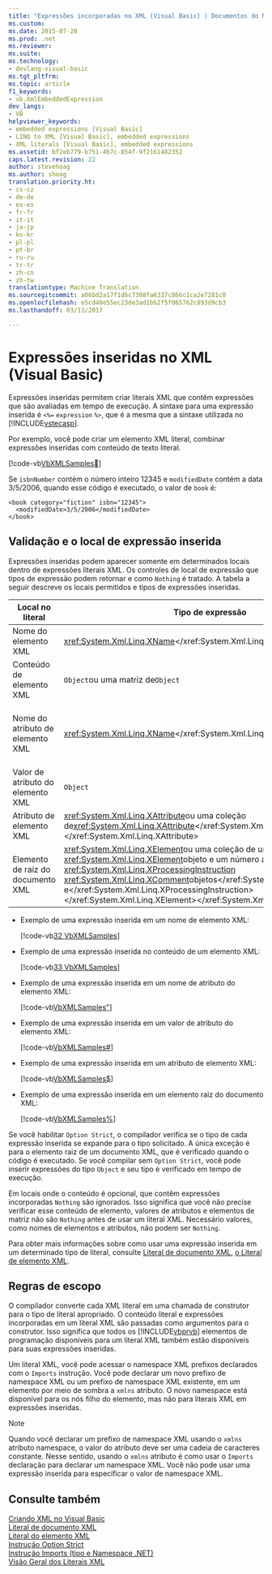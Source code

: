 ```yaml
---
title: "Expressões incorporadas no XML (Visual Basic) | Documentos do Microsoft"
ms.custom: 
ms.date: 2015-07-20
ms.prod: .net
ms.reviewer: 
ms.suite: 
ms.technology:
- devlang-visual-basic
ms.tgt_pltfrm: 
ms.topic: article
f1_keywords:
- vb.XmlEmbeddedExpression
dev_langs:
- VB
helpviewer_keywords:
- embedded expressions [Visual Basic]
- LINQ to XML [Visual Basic], embedded expressions
- XML literals [Visual Basic], embedded expressions
ms.assetid: bf2eb779-b751-4b7c-854f-9f2161482352
caps.latest.revision: 22
author: stevehoag
ms.author: shoag
translation.priority.ht:
- cs-cz
- de-de
- es-es
- fr-fr
- it-it
- ja-jp
- ko-kr
- pl-pl
- pt-br
- ru-ru
- tr-tr
- zh-cn
- zh-tw
translationtype: Machine Translation
ms.sourcegitcommit: a06bd2a17f1d6c7308fa6337c866c1ca2e7281c0
ms.openlocfilehash: e5cd40e55ec23de3ad1bb2f5f065762c893d9cb3
ms.lasthandoff: 03/13/2017

---
```

# <a name="embedded-expressions-in-xml-visual-basic"></a>Expressões inseridas no XML (Visual Basic)
Expressões inseridas permitem criar literais XML que contêm expressões que são avaliadas em tempo de execução. A sintaxe para uma expressão inserida é `<%=` `expression` `%>`, que é a mesma que a sintaxe utilizada no [!INCLUDE[vstecasp](../../../../csharp/language-reference/preprocessor-directives/includes/vstecasp_md.md)].  
  
 Por exemplo, você pode criar um elemento XML literal, combinar expressões inseridas com conteúdo de texto literal.  
  
 [!code-vb[VbXMLSamples&#27;](../../../../visual-basic/language-reference/operators/codesnippet/VisualBasic/embedded-expressions-in-xml_1.vb)]  
  
 Se `isbnNumber` contém o número inteiro 12345 e `modifiedDate` contém a data 3/5/2006, quando esse código é executado, o valor de `book` é:  
  
```  
<book category="fiction" isbn="12345">  
  <modifiedDate>3/5/2006</modifiedDate>  
</book>  
```  
  
## <a name="embedded-expression-location-and-validation"></a>Validação e o local de expressão inserida  
 Expressões inseridas podem aparecer somente em determinados locais dentro de expressões literais XML. Os controles de local de expressão que tipos de expressão podem retornar e como `Nothing` é tratado. A tabela a seguir descreve os locais permitidos e tipos de expressões inseridas.  
  
|Local no literal|Tipo de expressão|Tratamento de`Nothing`|  
|---|---|---|  
|Nome do elemento XML|<xref:System.Xml.Linq.XName></xref:System.Xml.Linq.XName>|Erro|  
|Conteúdo de elemento XML|`Object`ou uma matriz de`Object`|Ignorado|  
|Nome do atributo de elemento XML|<xref:System.Xml.Linq.XName></xref:System.Xml.Linq.XName>|Erro, a menos que o valor do atributo também é`Nothing`|  
|Valor de atributo do elemento XML|`Object`|Declaração de atributo ignorada|  
|Atributo de elemento XML|<xref:System.Xml.Linq.XAttribute>ou uma coleção de<xref:System.Xml.Linq.XAttribute></xref:System.Xml.Linq.XAttribute></xref:System.Xml.Linq.XAttribute>|Ignorado|  
|Elemento de raiz do documento XML|<xref:System.Xml.Linq.XElement>ou uma coleção de um <xref:System.Xml.Linq.XElement>objeto e um número arbitrário de <xref:System.Xml.Linq.XProcessingInstruction> <xref:System.Xml.Linq.XComment>objetos</xref:System.Xml.Linq.XComment> e</xref:System.Xml.Linq.XProcessingInstruction> </xref:System.Xml.Linq.XElement></xref:System.Xml.Linq.XElement>|Ignorado|  
  
-   Exemplo de uma expressão inserida em um nome de elemento XML:  
  
     [!code-vb[32 VbXMLSamples](../../../../visual-basic/language-reference/operators/codesnippet/VisualBasic/embedded-expressions-in-xml_2.vb)]  
  
-   Exemplo de uma expressão inserida no conteúdo de um elemento XML:  
  
     [!code-vb[33 VbXMLSamples](../../../../visual-basic/language-reference/operators/codesnippet/VisualBasic/embedded-expressions-in-xml_3.vb)]  
  
-   Exemplo de uma expressão inserida em um nome de atributo do elemento XML:  
  
     [!code-vb[VbXMLSamples&#34;](../../../../visual-basic/language-reference/operators/codesnippet/VisualBasic/embedded-expressions-in-xml_4.vb)]  
  
-   Exemplo de uma expressão inserida em um valor de atributo do elemento XML:  
  
     [!code-vb[VbXMLSamples&#35;](../../../../visual-basic/language-reference/operators/codesnippet/VisualBasic/embedded-expressions-in-xml_5.vb)]  
  
-   Exemplo de uma expressão inserida em um atributo de elemento XML:  
  
     [!code-vb[VbXMLSamples&#36;](../../../../visual-basic/language-reference/operators/codesnippet/VisualBasic/embedded-expressions-in-xml_6.vb)]  
  
-   Exemplo de uma expressão inserida em um elemento raiz do documento XML:  
  
     [!code-vb[VbXMLSamples&#37;](../../../../visual-basic/language-reference/operators/codesnippet/VisualBasic/embedded-expressions-in-xml_7.vb)]  
  
 Se você habilitar `Option Strict`, o compilador verifica se o tipo de cada expressão inserida se expande para o tipo solicitado. A única exceção é para o elemento raiz de um documento XML, que é verificado quando o código é executado. Se você compilar sem `Option Strict`, você pode inserir expressões do tipo `Object` e seu tipo é verificado em tempo de execução.  
  
 Em locais onde o conteúdo é opcional, que contêm expressões incorporadas `Nothing` são ignorados. Isso significa que você não precise verificar esse conteúdo de elemento, valores de atributos e elementos de matriz não são `Nothing` antes de usar um literal XML. Necessário valores, como nomes de elementos e atributos, não podem ser `Nothing`.  
  
 Para obter mais informações sobre como usar uma expressão inserida em um determinado tipo de literal, consulte [Literal de documento XML](../../../../visual-basic/language-reference/xml-literals/xml-document-literal.md), [o Literal de elemento XML](../../../../visual-basic/language-reference/xml-literals/xml-element-literal.md).  
  
## <a name="scoping-rules"></a>Regras de escopo  
 O compilador converte cada XML literal em uma chamada de construtor para o tipo de literal apropriado. O conteúdo literal e expressões incorporadas em um literal XML são passadas como argumentos para o construtor. Isso significa que todos os [!INCLUDE[vbprvb](../../../../csharp/programming-guide/concepts/linq/includes/vbprvb_md.md)] elementos de programação disponíveis para um literal XML também estão disponíveis para suas expressões inseridas.  
  
 Um literal XML, você pode acessar o namespace XML prefixos declarados com o `Imports` instrução. Você pode declarar um novo prefixo de namespace XML ou um prefixo de namespace XML existente, em um elemento por meio de sombra a `xmlns` atributo. O novo namespace está disponível para os nós filho do elemento, mas não para literais XML em expressões inseridas.  
  
> [!NOTE]
>  Quando você declarar um prefixo de namespace XML usando o `xmlns` atributo namespace, o valor do atributo deve ser uma cadeia de caracteres constante. Nesse sentido, usando o `xmlns` atributo é como usar o `Imports` declaração para declarar um namespace XML. Você não pode usar uma expressão inserida para especificar o valor de namespace XML.  
  
## <a name="see-also"></a>Consulte também  
 [Criando XML no Visual Basic](../../../../visual-basic/programming-guide/language-features/xml/creating-xml.md)   
 [Literal de documento XML](../../../../visual-basic/language-reference/xml-literals/xml-document-literal.md)   
 [Literal do elemento XML](../../../../visual-basic/language-reference/xml-literals/xml-element-literal.md)   
 [Instrução Option Strict](../../../../visual-basic/language-reference/statements/option-strict-statement.md)   
 [Instrução Imports (tipo e Namespace .NET)](../../../../visual-basic/language-reference/statements/imports-statement-net-namespace-and-type.md)   
 [Visão Geral dos Literais XML](../../../../visual-basic/programming-guide/language-features/xml/xml-literals-overview.md)
